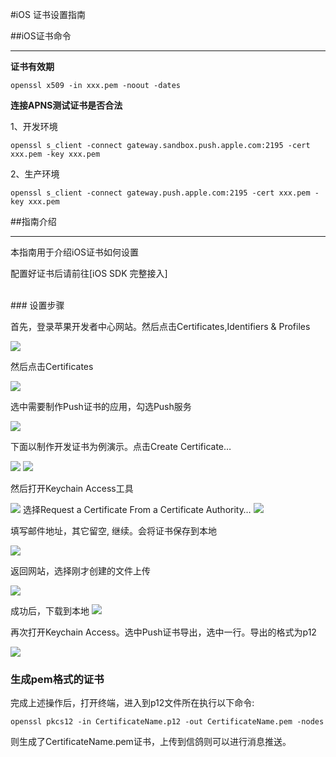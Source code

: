 #iOS 证书设置指南

##iOS证书命令
<hr>

__证书有效期__

```shell
openssl x509 -in xxx.pem -noout -dates
```

__连接APNS测试证书是否合法__

1、开发环境

```shell
openssl s_client -connect gateway.sandbox.push.apple.com:2195 -cert xxx.pem -key xxx.pem
```

2、生产环境

```shell
openssl s_client -connect gateway.push.apple.com:2195 -cert xxx.pem -key xxx.pem
```

##指南介绍
<hr>

本指南用于介绍iOS证书如何设置

配置好证书后请前往[iOS SDK 完整接入]

<br>
### 设置步骤

首先，登录苹果开发者中心网站。然后点击Certificates,Identifiers & Profiles

![](http://developer.qq.com/wiki/xg/imgs/20151118164839_43490.jpg)

然后点击Certificates

![](http://developer.qq.com/wiki/xg/imgs/20151118164854_57803.jpg)

选中需要制作Push证书的应用，勾选Push服务

![](http://developer.qq.com/wiki/xg/imgs/20151118165407_29483.jpg)

下面以制作开发证书为例演示。点击Create Certificate…

![](http://developer.qq.com/wiki/xg/imgs/20151110192434_69196.png)
![](http://developer.qq.com/wiki/xg/imgs/20151118170034_31723.jpg)

然后打开Keychain Access工具

![](http://developer.qq.com/wiki/xg/imgs/20151118170223_56259.jpg)
选择Request a Certificate From a Certificate Authority…
![](http://developer.qq.com/wiki/xg/imgs/20151118170327_87514.jpg)

填写邮件地址，其它留空, 继续。会将证书保存到本地

![](http://developer.qq.com/wiki/xg/imgs/20151110193013_44930.png)

返回网站，选择刚才创建的文件上传

![](http://developer.qq.com/wiki/xg/imgs/20151118170443_25583.jpg)

成功后，下载到本地
![](http://developer.qq.com/wiki/xg/imgs/20151118170536_85822.jpg)

再次打开Keychain Access。选中Push证书导出，选中一行。导出的格式为p12

![](http://developer.qq.com/wiki/xg/imgs/20151118170642_42628.jpg)

### 生成pem格式的证书

完成上述操作后，打开终端，进入到p12文件所在执行以下命令:

```shell
openssl pkcs12 -in CertificateName.p12 -out CertificateName.pem -nodes
```

则生成了CertificateName.pem证书，上传到信鸽则可以进行消息推送。
